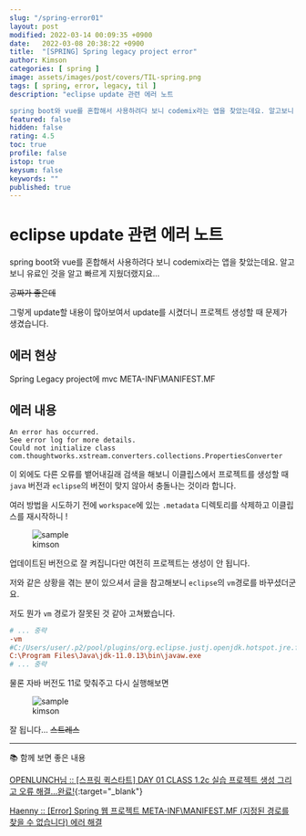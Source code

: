 ```yaml
---
slug: "/spring-error01"
layout: post
modified: 2022-03-14 00:09:35 +0900
date:   2022-03-08 20:38:22 +0900
title:  "[SPRING] Spring legacy project error"
author: Kimson
categories: [ spring ]
image: assets/images/post/covers/TIL-spring.png
tags: [ spring, error, legacy, til ]
description: "eclipse update 관련 에러 노트

spring boot와 vue를 혼합해서 사용하려다 보니 codemix라는 앱을 찾았는데요. 알고보니 유료인 것을 알고 빠르게 지웠더랬지요..."
featured: false
hidden: false
rating: 4.5
toc: true
profile: false
istop: true
keysum: false
keywords: ""
published: true
---
```


# eclipse update 관련 에러 노트

spring boot와 vue를 혼합해서 사용하려다 보니 codemix라는 앱을 찾았는데요. 알고보니 유료인 것을 알고 빠르게 지웠더랬지요...

<del>공짜가 좋은데</del>

그렇게 update할 내용이 많아보여서 update를 시켰더니 프로젝트 생성할 때 문제가 생겼습니다.

## 에러 현상

Spring Legacy project에 mvc META-INF\MANIFEST.MF

## 에러 내용

```plaintext
An error has occurred.
See error log for more details.
Could not initialize class com.thoughtworks.xstream.converters.collections.PropertiesConverter
```

이 외에도 다른 오류를 뱉어내길래 검색을 해보니 이클립스에서 프로젝트를 생성할 때 `java` 버전과 `eclipse`의 버전이 맞지 않아서 충돌나는 것이라 합니다.

여러 방법을 시도하기 전에 `workspace`에 있는 `.metadata` 디렉토리를 삭제하고 이클립스를 재시작하니 !

<figure class="text-center">
<span class="w-inline-block">
   <img src="{{site.baseurl}}/assets/images/post/error/spring-update-error01.png" alt="sample" title="sample">
   <figcaption>kimson</figcaption>
</span>
</figure>

업데이트된 버전으로 잘 켜집니다만 여전히 프로젝트는 생성이 안 됩니다.

저와 같은 상황을 겪는 분이 있으셔서 글을 참고해보니 `eclipse`의 `vm`경로를 바꾸셨더군요.

저도 뭔가 `vm` 경로가 잘못된 것 같아 고쳐봤습니다.

```ini
# ... 중략
-vm
#C:/Users/user/.p2/pool/plugins/org.eclipse.justj.openjdk.hotspot.jre.full.win32.x86_64_17.0.1.v20211116-1657/jre/bin
C:\Program Files\Java\jdk-11.0.13\bin\javaw.exe
# ... 중략
```

물론 자바 버전도 11로 맞춰주고 다시 실행해보면

<figure class="text-center">
<span class="w-inline-block">
   <img src="{{site.baseurl}}/assets/images/post/error/spring-update-error02.png" alt="sample" title="sample">
   <figcaption>kimson</figcaption>
</span>
</figure>

잘 됩니다... <del>스트레스</del>

-----

📚 함께 보면 좋은 내용

[OPENLUNCH님 :: [스프링 퀵스타트] DAY 01 CLASS 1.2c 실습 프로젝트 생성 그리고 오류 해결...완료!](https://openlunch.tistory.com/112){:target="_blank"}

[Haenny :: \[Error\] Spring 웹 프로젝트 META-INF\MANIFEST.MF \(지정된 경로를 찾을 수 없습니다\) 에러 해결](https://haenny.tistory.com/52)

